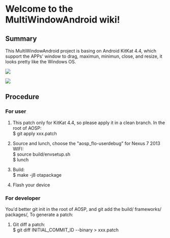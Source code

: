 # Welcome to the MultiWindowAndroid wiki!
## Summary
This MultiWindowAndroid project is basing on Android KitKat 4.4, which support the APPs' window to drag, maximun, minimun, close, and resize, it looks pretty like the Windows OS.

![](http://img.my.csdn.net/uploads/201406/17/1403015500_1406.jpg)

![](http://img.my.csdn.net/uploads/201406/17/1403015499_8171.png)

## Procedure
### For user
1. This patch only for KitKat 4.4, so please apply it in a clean branch.
In the root of AOSP:<br/>
$ git apply xxx.patch

2. Source and lunch, choose the "aosp_flo-userdebug" for Nexus 7 2013 WIFI:<br/>
$ source build/envsetup.sh<br/>
$ lunch

3. Build:<br/>
$ make -j8 otapackage

4. Flash your device

### For developer
You'd better git init in the root of AOSP, and git add the build/ frameworks/ packages/, To generate a patch:

1. Git diff a patch:<br/>
$ git diff INITIAL_COMMIT_ID --binary > xxx.patch 

